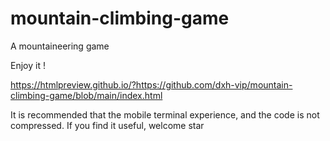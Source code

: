 # mountain-climbing-game
A mountaineering game  

Enjoy it !  

https://htmlpreview.github.io/?https://github.com/dxh-vip/mountain-climbing-game/blob/main/index.html  

It is recommended that the mobile terminal experience, and the code is not compressed. If you find it useful, welcome star
